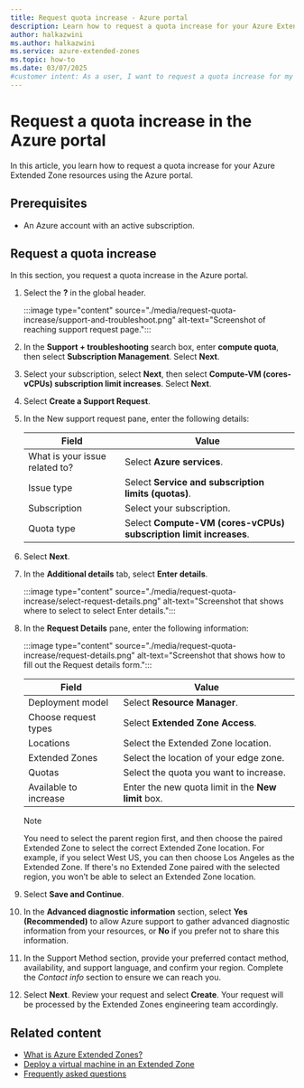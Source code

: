 ```yaml
---
title: Request quota increase - Azure portal
description: Learn how to request a quota increase for your Azure Extended Zone resources using the Azure portal.
author: halkazwini
ms.author: halkazwini
ms.service: azure-extended-zones
ms.topic: how-to
ms.date: 03/07/2025
#customer intent: As a user, I want to request a quota increase for my Azure Extended Zone resources so that I can manage my resources effectively.
---
```


# Request a quota increase in the Azure portal

In this article, you learn how to request a quota increase for your Azure Extended Zone resources using the Azure portal.

## Prerequisites

- An Azure account with an active subscription.

## Request a quota increase

In this section, you request a quota increase in the Azure portal.

1. Select the **?** in the global header. 

    :::image type="content" source="./media/request-quota-increase/support-and-troubleshoot.png" alt-text="Screenshot of reaching support request page.":::

1. In the **Support + troubleshooting** search box, enter **compute quota**, then select **Subscription Management**. Select **Next**.

1. Select your subscription, select **Next**, then select **Compute-VM (cores-vCPUs) subscription limit increases**. Select **Next**.

1. Select **Create a Support Request**.

1. In the New support request pane, enter the following details:

    | Field          | Value                                                   |
    |----------------|---------------------------------------------------------|
    | What is your issue related to? | Select **Azure services**.                    |    
    | Issue type     | Select **Service and subscription limits (quotas)**.            |
    | Subscription   | Select your subscription.                                       |
    | Quota type     | Select **Compute-VM (cores-vCPUs) subscription limit increases**. |

1. Select **Next**. 

1. In the **Additional details** tab, select **Enter details**.

    :::image type="content" source="./media/request-quota-increase/select-request-details.png" alt-text="Screenshot that shows where to select to select Enter details.":::
 
1. In the **Request Details** pane, enter the following information:

    :::image type="content" source="./media/request-quota-increase/request-details.png" alt-text="Screenshot that shows how to fill out the Request details form.":::


    | Field          | Value                                                   |
    |----------------|---------------------------------------------------------|
    | Deployment model | Select **Resource Manager**.                           |
    | Choose request types | Select **Extended Zone Access**.                           |
    | Locations       | Select the Extended Zone location.                     |
    | Extended Zones   | Select the location of your edge zone.                          |
    | Quotas        | Select the quota you want to increase.               |
    | Available to increase | Enter the new quota limit in the **New limit** box.              |


    > [!NOTE]
    > You need to select the parent region first, and then choose the paired Extended Zone to select the correct Extended Zone location. For example, if you select West US, you can then choose Los Angeles as the Extended Zone. If there's no Extended Zone paired with the selected region, you won’t be able to select an Extended Zone location.

1. Select **Save and Continue**. 

1. In the **Advanced diagnostic information** section, select **Yes (Recommended)** to allow Azure support to gather advanced diagnostic information from your resources, or **No** if you prefer not to share this information.

1. In the Support Method section, provide your preferred contact method, availability, and support language, and confirm your region. Complete the *Contact info* section to ensure we can reach you.

1. Select **Next**. Review your request and select **Create**. Your request will be processed by the Extended Zones engineering team accordingly.

## Related content

- [What is Azure Extended Zones?](overview.md)
- [Deploy a virtual machine in an Extended Zone](deploy-vm-portal.md)
- [Frequently asked questions](faq.md)